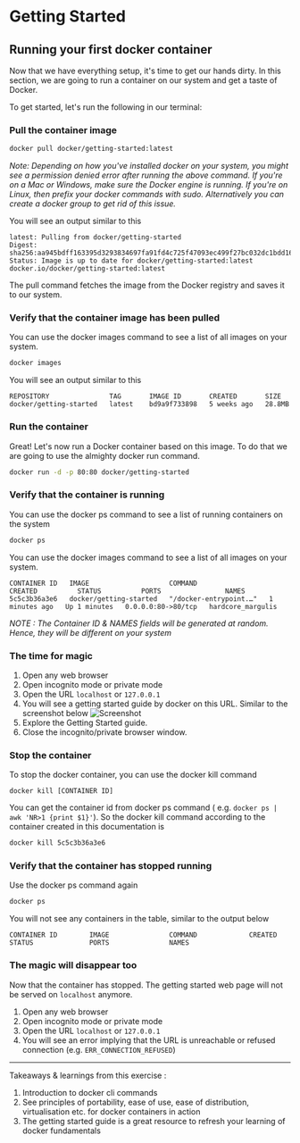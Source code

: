 # Getting Started
## Running your first docker container
Now that we have everything setup, it's time to get our hands dirty. In this section, we are going to run a container on our system and get a taste of Docker.

To get started, let's run the following in our terminal:

### Pull the container image
```bash
docker pull docker/getting-started:latest
```

_Note: Depending on how you've installed docker on your system, you might see a permission denied error after running the above command. If you're on a Mac or Windows, make sure the Docker engine is running. If you're on Linux, then prefix your docker commands with sudo. Alternatively you can create a docker group to get rid of this issue._

You will see an output similar to this
```
latest: Pulling from docker/getting-started
Digest: sha256:aa945bdff163395d3293834697fa91fd4c725f47093ec499f27bc032dc1bdd16
Status: Image is up to date for docker/getting-started:latest
docker.io/docker/getting-started:latest
```

The pull command fetches the image from the Docker registry and saves it to our system. 

### Verify that the container image has been pulled
You can use the docker images command to see a list of all images on your system.

```bash
docker images
```

You will see an output similar to this
```
REPOSITORY               TAG       IMAGE ID       CREATED       SIZE
docker/getting-started   latest    bd9a9f733898   5 weeks ago   28.8MB
```


### Run the container
Great! Let's now run a Docker container based on this image. To do that we are going to use the almighty docker run command.

```bash
docker run -d -p 80:80 docker/getting-started
```

### Verify that the container is running
You can use the docker ps command to see a list of running containers on the system

```bash
docker ps
```

You can use the docker images command to see a list of all images on your system.
```
CONTAINER ID   IMAGE                    COMMAND                  CREATED          STATUS          PORTS                NAMES
5c5c3b36a3e6   docker/getting-started   "/docker-entrypoint.…"   1 minutes ago   Up 1 minutes   0.0.0.0:80->80/tcp   hardcore_margulis
```

_NOTE : The Container ID & NAMES fields will be generated at random. Hence, they will be different on your system_

### The time for magic

1. Open any web browser
2. Open incognito mode or private mode
3. Open the URL ``localhost`` or `127.0.0.1`
4. You will see a getting started guide by docker on this URL. Similar to the screenshot below
   ![Screenshot](getting_started_webpage_ss.png)
5. Explore the Getting Started guide.
6. Close the incognito/private browser window.


### Stop the container

To stop the docker container, you can use the docker kill command

```
docker kill [CONTAINER ID]
```

You can get the container id from docker ps command ( e.g. `docker ps | awk 'NR>1 {print $1}'`). So the docker kill command according to the container created in this documentation is
```bash
docker kill 5c5c3b36a3e6
```

### Verify that the container has stopped running

Use the docker ps command again
```bash
docker ps
```

You will not see any containers in the table, similar to the output below
```
CONTAINER ID        IMAGE               COMMAND             CREATED             STATUS              PORTS               NAMES
```

### The magic will disappear too

Now that the container has stopped. The getting started web page will not be served on `localhost` anymore.

1. Open any web browser
2. Open incognito mode or private mode
3. Open the URL ``localhost`` or `127.0.0.1`
4. You will see an error implying that the URL is unreachable or refused connection (e.g. `ERR_CONNECTION_REFUSED`)

----

Takeaways & learnings from this exercise :

1. Introduction to docker cli commands
2. See principles of portability, ease of use, ease of distribution, virtualisation etc. for docker containers in action
3. The getting started guide is a great resource to refresh your learning of docker fundamentals